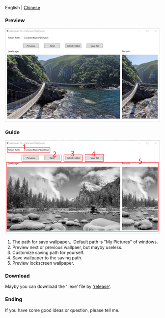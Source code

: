 English | [Chinese](https://github.com/facefruit/windows-lockscreen-wallpaper/blob/master/docs/README_CN.md) 

### Preview

![Windows Lockscreen Wallpaper](https://github.com/facefruit/windows-lockscreen-wallpaper/blob/master/docs/images/preview.png?raw=true)

### Guide

![Windows Lockscreen Wallpaper](https://github.com/facefruit/windows-lockscreen-wallpaper/blob/master/docs/images/preview_mark.png?raw=true)

1. The path for save wallpaper。Default path is "My Pictures" of windows.
2. Preview next or previous wallpaer, but mayby useless.
3. Customize saving path for yourself.
4. Save wallpaper to the saving path.
5. Preview lockscreen wallpaper.

### Download
Mayby you can download the ''.exe' file by ['release'](https://github.com/facefruit/windows-lockscreen-wallpaper/releases).

### Ending

If you have some good ideas or question, please tell me.






